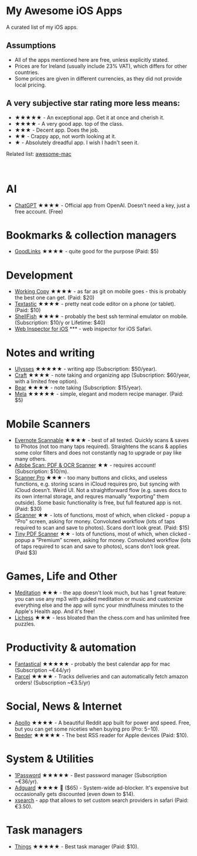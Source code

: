 # My Awesome iOS Apps

A curated list of my iOS apps.

## Assumptions
- All of the apps mentioned here are free, unless explicitly stated.
- Prices are for Ireland (usually include 23% VAT), which differs for other countries.
- Some prices are given in different currencies, as they did not provide local pricing.

## A very subjective star rating more less means:
- ★★★★★ - An exceptional app. Get it at once and cherish it.
- ★★★★ - A very good app. top of the class.
- ★★★ - Decent app. Does the job.
- ★★ - Crappy app, not worth looking at it.
- ★ - Absolutely dreadful app. I wish I hadn't seen it.

Related list: [awesome-mac](https://github.com/tborychowski/awesome-mac)

<br>


# AI
- [ChatGPT](https://openai.com/blog/introducing-the-chatgpt-app-for-ios) ★★★★ - Official app from OpenAI. Doesn't need a key, just a free account. (Free)



# Bookmarks & collection managers
- [GoodLinks](https://goodlinks.app) ★★★★ - quite good for the purpose (Paid: $5)


# Development
- [Working Copy](https://workingcopy.app) ★★★★ - as far as git on mobile goes - this is probably the best one can get. (Paid: $20)
- [Textastic](https://www.textasticapp.com) ★★★★ - pretty neat code editor on a phone (or tablet). (Paid: $10)
- [ShellFish](https://secureshellfish.app) ★★★★ - probably the best ssh terminal emulator on mobile. (Subscription: $10/y or Lifetime: $40)
- [Web Inspector for iOS](https://andadinosaur.com/launch-web-inspector-for-ios) *** - web inspector for iOS Safari.


# Notes and writing
- [Ulysses](https://ulysses.app) ★★★★★ - writing app (Subscription: $50/year).
- [Craft](https://www.craft.do) ★★★★ - note taking and organizing app (Subscription: $60/year, with a limited free option).
- [Bear](https://bear.app/) ★★★★ - note taking (Subscription: $15/year).
- [Mela](https://mela.recipes) ★★★★★ - simple, elegant and modern recipe manager. (Paid: $5)



# Mobile Scanners
- [Evernote Scannable](https://apps.apple.com/us/app/evernote-scannable/id883338188) ★★★★ - best of all tested. Quickly scans & saves to Photos (not too many taps required). Straightens the scans & applies some color filters and does not constantly nag to upgrade or pay like many others.
- [Adobe Scan: PDF & OCR Scanner](https://apps.apple.com/us/app/adobe-scan-pdf-ocr-scanner/id1199564834) ★★ - requires account! (Subscription: $10/m).
- [Scanner Pro](https://apps.apple.com/us/app/scanner-pro-document-scanning/id333710667) ★★★ - too many buttons and clicks, and useless functions, e.g. storing scans in iCloud requires pro, but syncing with iCloud doesn’t. Weird UI. Not a straightforward flow (e.g. saves docs to its own internal storage, and requres manually “exporting” them outside). Some basic functionality is free, but full featured app is not. (Paid: $30)
- [iScanner](https://apps.apple.com/us/app/iscanner-pdf-scanner-app/id1035331258) ★★ - lots of functions, most of which, when clicked - popup a "Pro" screen, asking for money. Convoluted workflow (lots of taps required to scan and save to photos). Scans don’t look great. (Paid: $15)
- [Tiny PDF Scanner](https://apps.apple.com/us/app/tiny-pdf-scanner/id1105479069) ★★ - lots of functions, most of which, when clicked - popup a “Premium” screen, asking for money. Convoluted workflow (lots of taps required to scan and save to photos), scans don’t look great. (Paid $3)



# Games, Life and Other
- [Meditation](https://meditationapp.wixsite.com/download-app) ★★★ - the app doesn't look much, but has 1 great feature: you can use any mp3 with guided meditation or music and customize everything else and the app will sync your mindfulness minutes to the Apple's Health app. And it's free!
- [Lichess](https://lichess.org/mobile) ★★★ - less bloated than the chess.com and has unlimited free puzzles.



# Productivity & automation
- [Fantastical](https://flexibits.com/fantastical) ★★★★★ - probably the best calendar app for mac (Subscription ~€44/yr)
- [Parcel](https://parcelapp.net) ★★★★ - Tracks deliveries and can automatically fetch amazon orders! (Subscription ~€3.5/yr)



# Social, News & Internet
- [Apollo](https://apolloapp.io) ★★★★ - A beautiful Reddit app built for power and speed. Free, but you can get some niceties when buying pro (Pro: $5-$10).
- [Reeder](https://reederapp.com) ★★★★★ - The best RSS reader for Apple devices (Paid: $10).



# System & Utilities
- [1Password](https://1password.com) ★★★★★ - Best password manager (Subscription ~€36/yr).
- [Adguard](https://adguard.com/en/welcome.html) ★★★★ 🔗 ($65) - System-wide ad-blocker. It's expensive but occasionally gets discounted (even down to $14).
- [xsearch](https://apps.apple.com/ie/app/xsearch-for-safari/id1579902068) - app that allows to set custom search providers in safari (Paid: €3.50).


# Task managers
- [Things](https://culturedcode.com/things/) ★★★★★ - Best task manager (Paid: $10).
